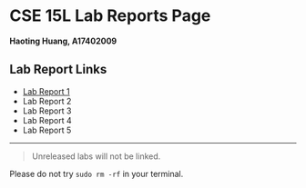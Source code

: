 # CSE 15L Lab Reports Page
**Haoting Huang, A17402009**
## **Lab Report Links**
* [Lab Report 1](https://sssssrrt01.github.io/cse15l-lab-reports/lab-report-1.html)
* Lab Report 2
* Lab Report 3
* Lab Report 4
* Lab Report 5
---
> Unreleased labs will not be linked.

Please do not try `sudo rm -rf` in your terminal.
